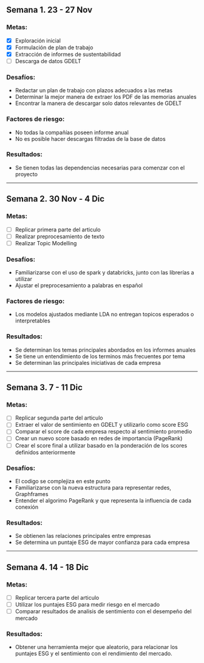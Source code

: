 ## Semana 1. 23 - 27 Nov

### Metas:

- [x] Exploración inicial
- [x] Formulación de plan de trabajo
- [x] Extracción de informes de sustentabilidad
- [ ] Descarga de datos GDELT

### Desafíos:

* Redactar un plan de trabajo con plazos adecuados a las metas
* Determinar la mejor manera de extraer los PDF de las memorias anuales
* Encontrar la manera de descargar solo datos relevantes de GDELT

### Factores de riesgo:

* No todas la compañías poseen informe anual
* No es posible hacer descargas filtradas de la base de datos

### Resultados:

* Se tienen todas las dependencias necesarias para comenzar con el proyecto

---

## Semana 2. 30 Nov - 4 Dic

### Metas:

- [ ] Replicar primera parte del articulo
- [ ] Realizar preprocesamiento de texto
- [ ] Realizar Topic Modelling

### Desafíos:

* Familiarizarse con el uso de spark y databricks, junto con las librerías a utilizar
* Ajustar el preprocesamiento a palabras en español

### Factores de riesgo:

* Los modelos ajustados mediante LDA no entregan topicos esperados o interpretables

### Resultados:

* Se determinan los temas principales abordados en los informes anuales
* Se tiene un entendimiento de los terminos más frecuentes por tema
* Se determinan las principales iniciativas de cada empresa

---

## Semana 3. 7 - 11 Dic

### Metas:

- [ ] Replicar segunda parte del articulo
- [ ] Extraer el valor de sentimiento en GDELT y utilizarlo como score ESG
- [ ] Comparar el score de cada empresa respecto al sentimiento promedio
- [ ] Crear un nuevo score basado en redes de importancia (PageRank)
- [ ] Crear el score final a utilizar basado en la ponderación de los scores definidos anteriormente

### Desafíos:

* El codigo se complejiza en este punto
* Familiarizarse con la nueva estructura para representar redes, Graphframes
* Entender el algorimo PageRank y que representa la influencia de cada conexión

### Resultados:

* Se obtienen las relaciones principales entre empresas
* Se determina un puntaje ESG de mayor confianza para cada empresa

---

## Semana 4. 14 - 18 Dic

### Metas:

- [ ] Replicar tercera parte del articulo
- [ ] Utilizar los puntajes ESG para medir riesgo en el mercado
- [ ] Comparar resultados de analisis de sentimiento con el desempeño del mercado

### Resultados:

* Obtener una herramienta mejor que aleatorio, para relacionar los puntajes ESG y el sentimiento con el rendimiento del mercado.
